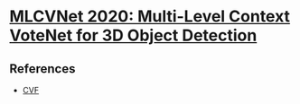 # [MLCVNet 2020: Multi-Level Context VoteNet for 3D Object Detection](https://drive.google.com/file/d/11Hj5Xg3s3nEQgD7Q7BVPzo3e3n0QX3U7/view?usp=drivesdk)


## References
- [CVF](https://openaccess.thecvf.com/content_CVPR_2020/papers/Xie_MLCVNet_Multi-Level_Context_VoteNet_for_3D_Object_Detection_CVPR_2020_paper.pdf)